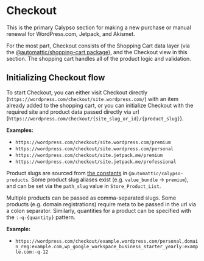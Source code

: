 # Checkout

This is the primary Calypso section for making a new purchase or manual renewal for WordPress.com, Jetpack, and Akismet.

For the most part, Checkout consists of the Shopping Cart data layer (via the [@automattic/shopping-cart package](../../../packages/shopping-cart)), and the Checkout view in this section. The shopping cart handles all of the product logic and validation.

## Initializing Checkout flow

To start Checkout, you can either visit Checkout directly (`https://wordpress.com/checkout/site.wordpress.com/`) with an item already added to the shopping cart, or you can initialize Checkout with the required site and product data passed directly via url (`https://wordpress.com/checkout/{site_slug_or_id}/{product_slug}`).

**Examples:**
- `https://wordpress.com/checkout/site.wordpress.com/premium`
- `https://wordpress.com/checkout/site.wordpress.com/personal`
- `https://wordpress.com/checkout/site.jetpack.me/premium`
- `https://wordpress.com/checkout/site.jetpack.me/professional`

Product slugs are sourced from [the constants](../../../packages/calypso-products/constants) in `@automattic/calypso-products`. Some product slug aliases exist (e.g. `value_bundle` -> `premium`), and can be set via the `path_slug` value in `Store_Product_List`.

Multiple products can be passed as comma-separated slugs. Some products (e.g. domain registrations) require meta to be passed in the url via a colon separator. Similarly, quantities for a product can be specified with the `:-q-{quantity}` pattern.

**Example:**
- `https://wordpress.com/checkout/example.wordpress.com/personal,domain_reg:example.com,wp_google_workspace_business_starter_yearly:example.com:-q-12`
